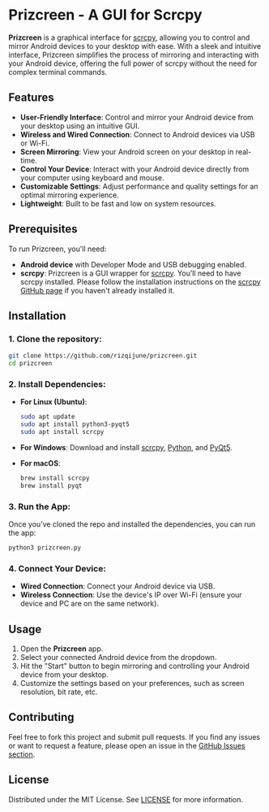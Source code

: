 # Prizcreen - A GUI for Scrcpy

**Prizcreen** is a graphical interface for [scrcpy](https://github.com/Genymobile/scrcpy), allowing you to control and mirror Android devices to your desktop with ease. With a sleek and intuitive interface, Prizcreen simplifies the process of mirroring and interacting with your Android device, offering the full power of scrcpy without the need for complex terminal commands.

## Features

- **User-Friendly Interface**: Control and mirror your Android device from your desktop using an intuitive GUI.
- **Wireless and Wired Connection**: Connect to Android devices via USB or Wi-Fi.
- **Screen Mirroring**: View your Android screen on your desktop in real-time.
- **Control Your Device**: Interact with your Android device directly from your computer using keyboard and mouse.
- **Customizable Settings**: Adjust performance and quality settings for an optimal mirroring experience.
- **Lightweight**: Built to be fast and low on system resources.

## Prerequisites

To run Prizcreen, you'll need:

- **Android device** with Developer Mode and USB debugging enabled.
- **scrcpy**: Prizcreen is a GUI wrapper for [scrcpy](https://github.com/Genymobile/scrcpy). You’ll need to have scrcpy installed. Please follow the installation instructions on the [scrcpy GitHub page](https://github.com/Genymobile/scrcpy) if you haven't already installed it.

## Installation

### 1. Clone the repository:
```bash
git clone https://github.com/rizqijune/prizcreen.git
cd prizcreen
```

### 2. Install Dependencies:
- **For Linux (Ubuntu)**:
    ```bash
    sudo apt update
    sudo apt install python3-pyqt5
    sudo apt install scrcpy
    ```

- **For Windows**: Download and install [scrcpy](https://github.com/Genymobile/scrcpy/releases), [Python](https://www.python.org/downloads/), and [PyQt5](https://riverbankcomputing.com/software/pyqt/download5).

- **For macOS**: 
    ```bash
    brew install scrcpy
    brew install pyqt
    ```

### 3. Run the App:
Once you’ve cloned the repo and installed the dependencies, you can run the app:

```bash
python3 prizcreen.py
```

### 4. Connect Your Device:
- **Wired Connection**: Connect your Android device via USB.
- **Wireless Connection**: Use the device's IP over Wi-Fi (ensure your device and PC are on the same network).

## Usage

1. Open the **Prizcreen** app.
2. Select your connected Android device from the dropdown.
3. Hit the "Start" button to begin mirroring and controlling your Android device from your desktop.
4. Customize the settings based on your preferences, such as screen resolution, bit rate, etc.

## Contributing

Feel free to fork this project and submit pull requests. If you find any issues or want to request a feature, please open an issue in the [GitHub Issues section](https://github.com/rizqijune/prizcreen/issues).

## License

Distributed under the MIT License. See [LICENSE](LICENSE) for more information.
